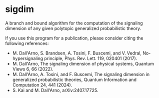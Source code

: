 # sigdim

A branch and bound algorithm for the computation of the signaling dimension of any given polytopic generalized probabilistic theory.

If you use this program for a publication, please consider citing the following references:

* M. Dall'Arno, S. Brandsen, A. Tosini, F. Buscemi, and V. Vedral, No-hypersignaling principle, Phys. Rev. Lett. 119, 020401 (2017).
* M. Dall'Arno, The signaling dimension of physical systems, Quantum Views 6, 66 (2022).
* M. Dall'Arno, A. Tosini, and F. Buscemi, The signaling dimension in generalized probabilistic theories, Quantum Information and Computation 24, 441 (2024).
* S. Kai and M. Dall'Arno, arXiv:2407.17725.
